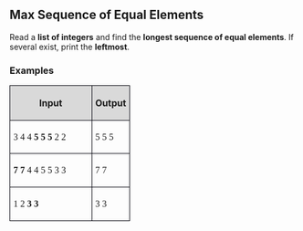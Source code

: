 <H2 LANG="bg-BG" CLASS="western"><SPAN LANG="en-US">Max Sequence
	of Equal Elements</SPAN></H2>
<P STYLE="margin-top: 0.06in">Read a <B>list of integers</B> and find
the <B>longest sequence of equal elements</B>. If several exist,
print the <B>leftmost</B>.</P>
<H3 CLASS="western">Examples</H3>
<TABLE WIDTH=203 CELLPADDING=4 CELLSPACING=0>
	<COL WIDTH=131>
	<COL WIDTH=53>
	<TR VALIGN=TOP>
		<TD WIDTH=131 BGCOLOR="#d9d9d9" STYLE="border: 1px solid #00000a; padding-top: 0.04in; padding-bottom: 0.04in; padding-left: 0.06in; padding-right: 0.06in">
			<P ALIGN=CENTER><B>Input</B></P>
		</TD>
		<TD WIDTH=53 BGCOLOR="#d9d9d9" STYLE="border: 1px solid #00000a; padding-top: 0.04in; padding-bottom: 0.04in; padding-left: 0.06in; padding-right: 0.06in">
			<P ALIGN=CENTER><B>Output</B></P>
		</TD>
	</TR>
	<TR>
		<TD WIDTH=131 STYLE="border: 1px solid #00000a; padding-top: 0.04in; padding-bottom: 0.04in; padding-left: 0.06in; padding-right: 0.06in">
			<P><FONT FACE="Consolas, serif">3 4 4 </FONT><FONT FACE="Consolas, serif"><B>5
			5 5</B></FONT><FONT FACE="Consolas, serif"> 2 2</FONT></P>
		</TD>
		<TD WIDTH=53 STYLE="border: 1px solid #00000a; padding-top: 0.04in; padding-bottom: 0.04in; padding-left: 0.06in; padding-right: 0.06in">
			<P><FONT FACE="Consolas, serif">5 5 5</FONT></P>
		</TD>
	</TR>
	<TR>
		<TD WIDTH=131 STYLE="border: 1px solid #00000a; padding-top: 0.04in; padding-bottom: 0.04in; padding-left: 0.06in; padding-right: 0.06in">
			<P><FONT FACE="Consolas, serif"><B>7 7</B></FONT><FONT FACE="Consolas, serif">
			4 4 5 5 3 3</FONT></P>
		</TD>
		<TD WIDTH=53 STYLE="border: 1px solid #00000a; padding-top: 0.04in; padding-bottom: 0.04in; padding-left: 0.06in; padding-right: 0.06in">
			<P><FONT FACE="Consolas, serif">7 7</FONT></P>
		</TD>
	</TR>
	<TR>
		<TD WIDTH=131 STYLE="border: 1px solid #00000a; padding-top: 0.04in; padding-bottom: 0.04in; padding-left: 0.06in; padding-right: 0.06in">
			<P><FONT FACE="Consolas, serif">1 2 </FONT><FONT FACE="Consolas, serif"><B>3
			3</B></FONT></P>
		</TD>
		<TD WIDTH=53 STYLE="border: 1px solid #00000a; padding-top: 0.04in; padding-bottom: 0.04in; padding-left: 0.06in; padding-right: 0.06in">
			<P><FONT FACE="Consolas, serif">3 3</FONT></P>
		</TD>
	</TR>
</TABLE>